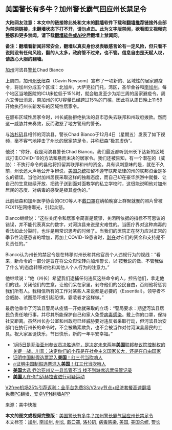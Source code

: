  <h2>美国警长有多牛？加州警长霸气回应州长禁足令</h2> <p class="notice"><b>大陆网友注意：本文中的链接除此处和文末的<a href="https://github.com/bannedbook/fanqiang" >翻墙</a>软件下载和<a href="https://github.com/killgcd/justmysocks/blob/master/README.md">翻墙推荐</a>链接外全部为禁网链接，未翻墙状态下打不开，请勿点击。此为文字版禁闻，欲看图文视频完整版和更多禁闻，请下载<a href="https://github.com/bannedbook/fanqiang">翻墙软件或APP</a>后翻墙上禁闻网。</p><p>备注：翻墙看新闻非常安全，翻墙以真实身份发表敏感言论有一定风险，但只看不说则没有任何风险，翻的人太多，政府管不过来，也不管。信息自由是天赋人权，请放心大胆的翻墙。</b></p>  <div class="entry"> <p id="conimg"><a href="https://www.bannedbook.org/bnews/tag/%e5%8a%a0%e5%b7%9e/" class="st_tag internal_tag" rel="tag" title="标签 加州 下的日志">加州</a>河滨县<a href="https://www.bannedbook.org/bnews/tag/%E8%AD%A6%E9%95%BF/" class="st_tag internal_tag" rel="tag" title="标签 警长 下的日志">警长</a>Chad Bianco</p> <p>上周四，加州<a href="https://www.bannedbook.org/bnews/tag/%E5%B7%9E%E9%95%BF/" class="st_tag internal_tag" rel="tag" title="标签 州长 下的日志">州长</a>纽森（Gavin Newsom）宣布了一项新的、区域性的居家避疫令，将加州分成五个区域：北加州，大萨克拉门托，湾区，圣华金谷和<a href="https://www.bannedbook.org/bnews/tag/%e5%8d%97%e5%8a%a0%e5%b7%9e/" class="st_tag internal_tag" rel="tag" title="标签 南加州 下的日志">南加州</a>。每个地区当地医院的ICU床位低于15%时，就会触发至少为期三周的居家避疫令。周六又传出消息，南加州的ICU容量已经跨过15%的门槛，因此将从周日晚上11:59开始执行州长新发布的区域性居家令。</p> <p>在颁布区域性居家令时，州长威胁拒绝执法的县市恐失去联邦和州政府拨款。然而这一威胁并未奏效，反而激怒了地方警局的警长。</p>  <p>与<a href="https://www.bannedbook.org/bnews/tag/%e6%b4%9b%e6%9d%89%e7%9f%b6/" class="st_tag internal_tag" rel="tag" title="标签 洛杉矶 下的日志">洛杉矶</a>县相邻的河滨县，警长Chad Bianco于12月4日（星期五）发表了如下视频，毫不客气地抨击了州长的居家禁足令，并称纽森“极其虚伪”。</p> <p>他说：“你好，我是河滨县警长Chad Bianco。我们最近都听到州长下达新的区域式打击COVID-19的方法和悬而未决的居家令。我们还被告知，有一个潜在的（威胁）：不执行命令的县他将扣留其联邦和州的资金。具有讽刺意味的是，就在不久前，州长还大声地公开争辩说，<a href="https://www.bannedbook.org/bnews/tag/%e7%be%8e%e5%9b%bd%e6%80%bb%e7%bb%9f/" class="st_tag internal_tag" rel="tag" title="标签 美国总统 下的日志">美国总统</a>扣留不遵守联邦法律的州的联邦资金是多么的错误。当他对加州居民采取这样的独裁态度，而自己却在豪华旅游中就餐、让自己的生意继续开放、把孩子送到面对面教学的私立学校时，这很能说明他对加州居民的态度、对病毒的感受是极其虚伪的。”</p> <p>此前纽森和加州医学协会的CEO等人不<a href="https://www.bannedbook.org/bnews/tag/%E6%88%B4%E5%8F%A3%E7%BD%A9/" class="st_tag internal_tag" rel="tag" title="标签 戴口罩 下的日志">戴口罩</a>在纳帕晚宴上群聚就餐的照片曾被FOX11在网络曝光，引起众怒。</p>  <p>Bianco继续说：“这些关闭令和居家令简直是荒谬，关闭所依据的指标不可思议的错误，并不能代表真实的数字，对河滨县来说是灾难性的。当医疗界对这种病毒的看法如此分裂时，也许是用常识思考的时候了。当我们的医院正在努力应对正常的季节性流感患者的增加，再加上COVID-19患者时，<span class='wp_keywordlink'><a href="https://www.bannedbook.org/forum2/topic21.html" title="《剥夺》 黄建民 著" target="_blank">剥夺</a></span>对它们的资金和支持是不负责任的。”</p> <p>Bianco认为州长的禁足令是在转移对州长和其他官员个人违规行为的视线：“看来，新命令的一部分是旨在将公众舆论转向加州警长，以‘按我说的做、不管我做了什么’的态度转移对他和其他人个人行为的注意力。”</p> <p>他继续说：“他（州长）希望我们逮捕任何违反这些命令的人，控告他们，拿走他们的钱，关闭他们的生意，让他们呆在家里，剥夺他们的公民自由，否则他将惩罚我们所有人。我相信所有的工作对某些人来说都是必要的（Essential）。领导者不会威胁、试图恐吓或引起恐惧，霸凌者才这样做。”</p>  <p>最后他重申了河滨县警局从疫情一开始就采取的立场：“警局要求：期望河滨县居民负责任地行事，并尽其所能保护自己和家人免受<a href="https://www.bannedbook.org/bnews/tag/%e7%97%85%e6%af%92%e6%84%9f%e6%9f%93/" class="st_tag internal_tag" rel="tag" title="标签 病毒感染 下的日志">病毒感染</a>。戴上你的口罩，保持社交距离。虽然州长办公室和州政府已经威胁要对违反者采取行动，但河滨县治安部门在执行州长的命令时，不会被勒索欺负，也不会被当作对付河滨县居民的工具。祝大家圣诞快乐，节日快乐，新的一年平安幸福。”</p> <ul class='op-related-articles' title='相关阅读'> <li><a href='https://www.bannedbook.org/bnews/bannedvideo/20201207/1443598.html' target='_blank'>1月5日是乔治亚州参议员决胜选举，是决定未来两年<b>美国</b>联邦参议院控制权的关键一战。川普：决定你们的小孩是在社会主义国家长大，还是在自由国家</a></li> <li><a href='https://www.bannedbook.org/bnews/bannedvideo/20201207/1443585.html' target='_blank'>证明中国制假选票混入<b>美国</b>！红三代当吹哨人</a></li> <li><a href='https://www.bannedbook.org/bnews/taiwannews/20201207/1443545.html' target='_blank'>🔥证明中国制假选票混入<b>美国</b>！红三代当吹哨人</a></li> <li><a href='https://www.bannedbook.org/bnews/cnnews/20201207/1443541.html' target='_blank'><b>美国</b>大选 乔治亚州又一县监管不当 找不到缺席选票保管记录</a></li> <li><a href='https://www.bannedbook.org/bnews/baitai/20201207/1443528.html' target='_blank'><b>美国</b>人在也门迈赫拉省进行可疑运动</a></li> </ul> <p class="texttj"> <a href="https://www.bannedbook.org/forum23/topic22702.html" target="_blank">V2free机场25%引荐返利：全平台免费SS/V2ray节点+经济套餐高速翻墙</a><br/> <a href="https://github.com/bannedbook/fanqiang/wiki/%E7%A6%81%E9%97%BB%E7%BD%91%E5%AE%89%E5%8D%93%E7%BF%BB%E5%A2%99%E6%96%B0%E9%97%BBAPP" target="_blank">免费PC翻墙、安卓VPN翻墙APP</a></p><p> 来源：美中快报 </p><a name='sharetosocial'></a>       <div><b>本文的图文或视频完整版</b>：<a href='https://www.bannedbook.org/bnews/cnnews/20201207/1443620.html'>美国警长有多牛？加州警长霸气回应州长禁足令</a></div>  </div><!--END ENTRY--> <div class="postfooter"> <div>本文标签：<a href="https://www.bannedbook.org/bnews/tag/%e5%8a%a0%e5%b7%9e/" rel="tag">加州</a>, <a href="https://www.bannedbook.org/bnews/tag/%e5%8d%97%e5%8a%a0%e5%b7%9e/" rel="tag">南加州</a>, <a href="https://www.bannedbook.org/bnews/tag/%E5%B7%9E%E9%95%BF/" rel="tag">州长</a>, <a href="https://www.bannedbook.org/bnews/tag/%E6%88%B4%E5%8F%A3%E7%BD%A9/" rel="tag">戴口罩</a>, <a href="https://www.bannedbook.org/bnews/tag/%e6%b4%9b%e6%9d%89%e7%9f%b6/" rel="tag">洛杉矶</a>, <a href="https://www.bannedbook.org/bnews/tag/%e7%97%85%e6%af%92%e6%84%9f%e6%9f%93/" rel="tag">病毒感染</a>, <a href="https://www.bannedbook.org/bnews/tag/%e7%be%8e%e5%9b%bd/" rel="tag">美国</a>, <a href="https://www.bannedbook.org/bnews/tag/%e7%be%8e%e5%9b%bd%e6%80%bb%e7%bb%9f/" rel="tag">美国总统</a>, <a href="https://www.bannedbook.org/bnews/tag/%E8%AD%A6%E9%95%BF/" rel="tag">警长</a></div>  </div><!--END POSTFOOTER--> 